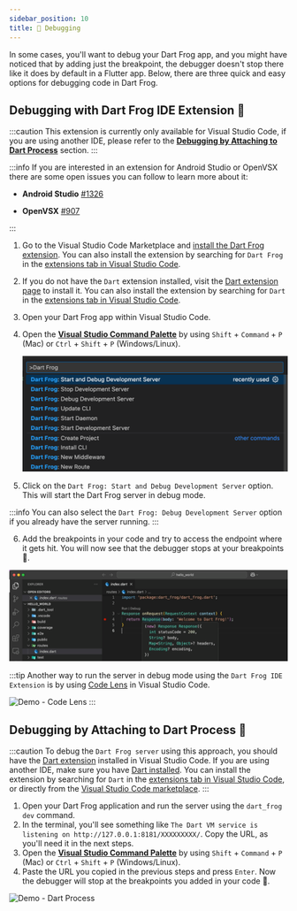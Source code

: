 ```yaml
---
sidebar_position: 10
title: 🐛 Debugging
---
```


In some cases, you'll want to debug your Dart Frog app, and you might have noticed that by adding just the breakpoint, the debugger doesn't stop there like it does by default in a Flutter app.
Below, there are three quick and easy options for debugging code in Dart Frog.

## Debugging with Dart Frog IDE Extension 🐸

:::caution
This extension is currently only available for Visual Studio Code, if you are using another IDE, please refer to the [**Debugging by Attaching to Dart Process**](#debugging-by-attaching-to-dart-process-) section.
:::

:::info
If you are interested in an extension for Android Studio or OpenVSX there are some open issues you can follow to learn more about it:

- **Android Studio** [#1326](https://github.com/VeryGoodOpenSource/dart_frog/issues/1326)

- **OpenVSX** [#907](https://github.com/VeryGoodOpenSource/dart_frog/issues/907)

:::

1. Go to the Visual Studio Code Marketplace and [install the Dart Frog extension](https://marketplace.visualstudio.com/items?itemName=VeryGoodVentures.dart-frog). You can also install the extension by searching for `Dart Frog` in the [extensions tab in Visual Studio Code](https://code.visualstudio.com/docs/editor/extension-marketplace#_browse-for-extensions).
2. If you do not have the `Dart` extension installed, visit the [Dart extension page](https://marketplace.visualstudio.com/items?itemName=Dart-Code.dart-code) to install it. You can also install the extension by searching for `Dart` in the [extensions tab in Visual Studio Code](https://code.visualstudio.com/docs/editor/extension-marketplace#_browse-for-extensions).
3. Open your Dart Frog app within Visual Studio Code.
4. Open the [**Visual Studio Command Palette**](https://code.visualstudio.com/api/ux-guidelines/command-palette) by using `Shift` + `Command` + `P` (Mac) or `Ctrl` + `Shift` + `P` (Windows/Linux).

   ![Dart Frog Extension Options](../../static/img/dart_frog_extension_options.png)

5. Click on the `Dart Frog: Start and Debug Development Server` option. This will start the Dart Frog server in debug mode.

:::info
You can also select the `Dart Frog: Debug Development Server` option if you already have the server running.
:::

6. Add the breakpoints in your code and try to access the endpoint where it gets hit. You will now see that the debugger stops at your breakpoints 🎉.

![Demo - Dart Frog Extension](../../static/img/debugging_with_extension.gif)

:::tip
Another way to run the server in debug mode using the `Dart Frog IDE Extension` is by using [Code Lens](https://code.visualstudio.com/blogs/2017/02/12/code-lens-roundup) in Visual Studio Code.

![Demo - Code Lens](../../static/img/debugging_code_lens.gif)
:::

## Debugging by Attaching to Dart Process 🎯

:::caution
To debug the `Dart Frog server` using this approach, you should have the [Dart extension](https://marketplace.visualstudio.com/items?itemName=Dart-Code.dart-code) installed in Visual Studio Code. If you are using another IDE, make sure you have [Dart installed](https://dart.dev/get-dart).
You can install the extension by searching for `Dart` in the [extensions tab in Visual Studio Code](https://code.visualstudio.com/docs/editor/extension-marketplace#_browse-for-extensions), or directly from the [Visual Studio Code marketplace](https://marketplace.visualstudio.com/items?itemName=Dart-Code.dart-code).
:::

1. Open your Dart Frog application and run the server using the `dart_frog dev` command.
2. In the terminal, you'll see something like `The Dart VM service is listening on http://127.0.0.1:8181/XXXXXXXXX/`. Copy the URL, as you'll need it in the next steps.
3. Open the [**Visual Studio Command Palette**](https://code.visualstudio.com/api/ux-guidelines/command-palette) by using `Shift` + `Command` + `P` (Mac) or `Ctrl` + `Shift` + `P` (Windows/Linux).
4. Paste the URL you copied in the previous steps and press `Enter`. Now the debugger will stop at the breakpoints you added in your code 🎉.

![Demo - Dart Process](../../static/img/debugging_with_dart_process.gif)
